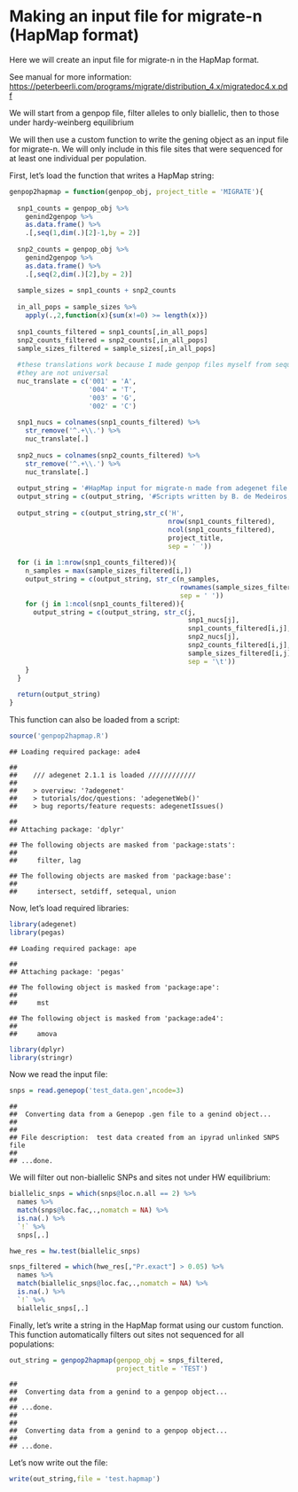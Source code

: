 Making an input file for migrate-n (HapMap format)
================

Here we will create an input file for migrate-n in the HapMap format.

See manual for more information:
<https://peterbeerli.com/programs/migrate/distribution_4.x/migratedoc4.x.pdf>

We will start from a genpop file, filter alleles to only biallelic, then
to those under hardy-weinberg equilibrium

We will then use a custom function to write the gening object as an
input file for migrate-n. We will only include in this file sites that
were sequenced for at least one individual per population.

First, let’s load the function that writes a HapMap string:

``` r
genpop2hapmap = function(genpop_obj, project_title = 'MIGRATE'){
  
  snp1_counts = genpop_obj %>%
    genind2genpop %>%
    as.data.frame() %>%
    .[,seq(1,dim(.)[2]-1,by = 2)]
  
  snp2_counts = genpop_obj %>%
    genind2genpop %>%
    as.data.frame() %>%
    .[,seq(2,dim(.)[2],by = 2)]
  
  sample_sizes = snp1_counts + snp2_counts
  
  in_all_pops = sample_sizes %>%
    apply(.,2,function(x){sum(x!=0) >= length(x)})
  
  snp1_counts_filtered = snp1_counts[,in_all_pops]
  snp2_counts_filtered = snp2_counts[,in_all_pops]
  sample_sizes_filtered = sample_sizes[,in_all_pops]
  
  #these translations work because I made genpop files myself from sequences
  #they are not universal
  nuc_translate = c('001' = 'A',
                    '004' = 'T',
                    '003' = 'G',
                    '002' = 'C')
  
  snp1_nucs = colnames(snp1_counts_filtered) %>%
    str_remove('^.+\\.') %>%
    nuc_translate[.]
  
  snp2_nucs = colnames(snp2_counts_filtered) %>%
    str_remove('^.+\\.') %>%
    nuc_translate[.]
  
  output_string = '#HapMap input for migrate-n made from adegenet file'
  output_string = c(output_string, '#Scripts written by B. de Medeiros, starting on Nov 2018')
  
  output_string = c(output_string,str_c('H',
                                        nrow(snp1_counts_filtered), 
                                        ncol(snp1_counts_filtered),
                                        project_title,
                                        sep = ' '))
  
  for (i in 1:nrow(snp1_counts_filtered)){
    n_samples = max(sample_sizes_filtered[i,])
    output_string = c(output_string, str_c(n_samples,
                                           rownames(sample_sizes_filtered)[1],
                                           sep = ' '))
    for (j in 1:ncol(snp1_counts_filtered)){
      output_string = c(output_string, str_c(j,
                                             snp1_nucs[j],
                                             snp1_counts_filtered[i,j],
                                             snp2_nucs[j],
                                             snp2_counts_filtered[i,j],
                                             sample_sizes_filtered[i,j],
                                             sep = '\t'))
    }
  }
  
  return(output_string)
}
```

This function can also be loaded from a script:

``` r
source('genpop2hapmap.R')
```

    ## Loading required package: ade4

    ## 
    ##    /// adegenet 2.1.1 is loaded ////////////
    ## 
    ##    > overview: '?adegenet'
    ##    > tutorials/doc/questions: 'adegenetWeb()' 
    ##    > bug reports/feature requests: adegenetIssues()

    ## 
    ## Attaching package: 'dplyr'

    ## The following objects are masked from 'package:stats':
    ## 
    ##     filter, lag

    ## The following objects are masked from 'package:base':
    ## 
    ##     intersect, setdiff, setequal, union

Now, let’s load required libraries:

``` r
library(adegenet)
library(pegas)
```

    ## Loading required package: ape

    ## 
    ## Attaching package: 'pegas'

    ## The following object is masked from 'package:ape':
    ## 
    ##     mst

    ## The following object is masked from 'package:ade4':
    ## 
    ##     amova

``` r
library(dplyr)
library(stringr)
```

Now we read the input file:

``` r
snps = read.genepop('test_data.gen',ncode=3)
```

    ## 
    ##  Converting data from a Genepop .gen file to a genind object... 
    ## 
    ## 
    ## File description:  test data created from an ipyrad unlinked SNPS file 
    ## 
    ## ...done.

We will filter out non-biallelic SNPs and sites not under HW
equilibrium:

``` r
biallelic_snps = which(snps@loc.n.all == 2) %>% 
  names %>%
  match(snps@loc.fac,.,nomatch = NA) %>%
  is.na(.) %>%
  `!` %>%
  snps[,.]

hwe_res = hw.test(biallelic_snps)

snps_filtered = which(hwe_res[,"Pr.exact"] > 0.05) %>%
  names %>%
  match(biallelic_snps@loc.fac,.,nomatch = NA) %>%
  is.na(.) %>%
  `!` %>%
  biallelic_snps[,.]
```

Finally, let’s write a string in the HapMap format using our custom
function. This function automatically filters out sites not sequenced
for all populations:

``` r
out_string = genpop2hapmap(genpop_obj = snps_filtered,
                           project_title = 'TEST')
```

    ## 
    ##  Converting data from a genind to a genpop object... 
    ## 
    ## ...done.
    ## 
    ## 
    ##  Converting data from a genind to a genpop object... 
    ## 
    ## ...done.

Let’s now write out the file:

``` r
write(out_string,file = 'test.hapmap')
```
